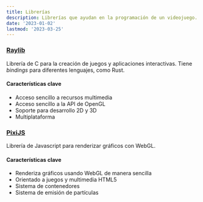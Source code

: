 ```yaml
---
title: Librerías
description: Librerías que ayudan en la programación de un videojuego.
date: '2023-01-02'
lastmod: '2023-03-25'
---
```

### [Raylib](https://www.raylib.com/)
Librería de C para la creación de juegos y aplicaciones interactivas. Tiene
_bindings_ para diferentes lenguajes, como Rust.
#### Características clave
* Acceso sencillo a recursos multimedia
* Acceso sencillo a la API de OpenGL
* Soporte para desarrollo 2D y 3D
* Multiplataforma

### [PixiJS](https://pixijs.com/)
Librería de Javascript para renderizar gráficos con WebGL.
#### Características clave
* Renderiza gráficos usando WebGL de manera sencilla
* Orientado a juegos y multimedia HTML5
* Sistema de contenedores
* Sistema de emisión de partículas

